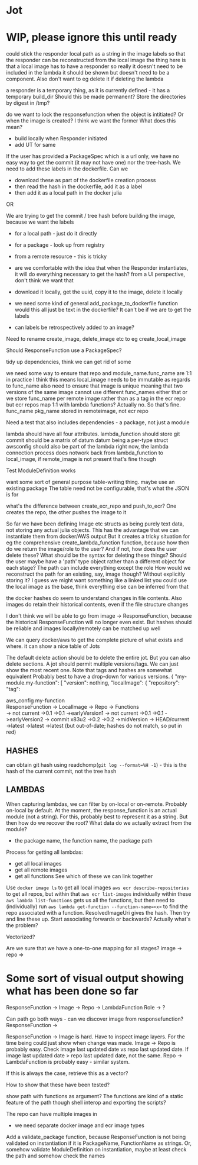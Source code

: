 # Jot

# WIP, please ignore this until ready

could stick the responder local path as a string in the image labels so that the responder can be reconstructed from the local image
the thing here is that a local image has to have a responder
so really it doesn't need to be included in the lambda
it should be shown but doesn't need to be a component. Also don't want to eg delete it if deleting the lambda

a responder is a temporary thing, as it is currently defined - it has a temporary build_dir
Should this be made permanent? Store the directories by digest in /tmp?


do we want to lock the responsefunction when the object is intitiated? Or when the image is created?
I think we want the former
What does this mean?
- build locally when Responder initiated
- add UT for same

If the user has provided a PackageSpec which is a url only, we have no easy way to get the commit (it may not have one) nor the tree-hash. We need to add these labels in the dockerfile. Can we
- download these as part of the dockerfile creation process
- then read the hash in the dockerfile, add it as a label
- then add it as a local path in the docker julia

OR 

We are trying to get the commit / tree hash before building the image, because we want the labels
- for a local path - just do it directly
- for a package - look up from registry
- from a remote resource - this is tricky
- are we comfortable with the idea that when the Responder instantiates, it will do everything necessary to get the hash?
  from a UI perspective, don't think we want that


- download it locally, get the uuid, copy it to the image, delete it locally
+ we need some kind of general add_package_to_dockerfile function
  would this all just be text in the dockerfile? It can't be if we are to get the labels

- can labels be retrospectively added to an image?

Need to rename create_image, delete_image etc to eg create_local_image

Should ResponseFunction use a PackageSpec?

tidy up dependencies, think we can get rid of some

we need some way to ensure that repo and module_name.func_name are 1:1
in practice I think this means local_image needs to be immutable as regards to func_name
also need to ensure that image is unique
meaning that two versions of the same image cannot use different func_names
either that or we store func_name per remote image rather than as a tag in the ecr repo
but ecr repos map 1:1 with lambda functions? Actually no.
So that's fine. func_name pkg_name stored in remoteimage, not ecr repo

Need a test that also includes dependencies - a package, not just a module

lambda should have all four attributes. 
lambda_function should store git commit
should be a matrix of datum
datum being a per-type struct
awsconfig should also be part of the lambda
right now, the lambda connection process does notwork back from lambda_function to local_image, if remote_image is not present
that's fine though

Test ModuleDefinition works 

want some sort of general purpose table-writing thing. maybe use an existing package
The table need not be configurable, that's what the JSON is for

what's the difference between create_ecr_repo and push_to_ecr? One creates the repo, the other pushes the image to it

So far we have been defining Image etc structs as being purely text data, not storing any actual julia objects.
This has the advantage that we can instantiate them from docker/AWS output
But it creates a tricky situation for eg the comprehensive create_lambda_function function, because how then do we return the image/role to the user? And if not, how does the user delete these?
What should be the syntax for deleting these things?
Should the user maybe have a 'path' type object rather than a different object for each stage?
The path can include everything except the role
How would we reconstruct the path for an existing, say, image though? Without explicitly storing it?
I guess we might want something like a linked list
you could use the local image as the base, think everything else can be inferred from that

the docker hashes do seem to understand changes in file contents.
Also images do retain their historical contents, even if the file structure changes

I don't think we will be able to go from image -> ResponseFunction, because the historical ResponseFunction will no longer even exist.
But hashes should be reliable and images locally/remotely can be matched up well

We can query docker/aws to get the complete picture of what exists and where.
it can show a nice table of Jots

The default delete action should be to delete the entire jot. But you can also delete sections.
A jot should permit multiple versions/tags. We can just show the most recent one.
Note that tags and hashes are somewhat equivalent
Probably best to have a drop-down for various versions.
{
  "my-module.my-function": [
    "version": nothing,
    "localImage": {
      "repository":
      "tag":
  
aws_config
    my-function  
        ResponseFunction -> LocalImage ->   Repo ->   Functions  
                  -> not current      ->0.1           ->0.1     ->earlyVersion1
                  -> not current      ->0.1           ->0.1     ->earlyVersion2
                  -> commit x83u2     ->0.2           ->0.2     ->midVersion
                  -> HEAD/current     ->latest        ->latest  ->latest (but out-of-date; hashes do not match, so put in red)

HASHES
-------
can obtain git hash using readchomp(`git log --format=%H -1`) - this is the hash of the current commit, not the tree hash

LAMBDAS
--------
When capturing lambdas, we can filter by on-local or on-remote. Probably on-local by default.
At the moment, the response_function is an actual module (not a string). For this, probably best to represent it as a string.
But then how do we recover the root? What data do we actually extract from the module?
- the package name, the function name, the package path

Process for getting all lambdas:
- get all local images
- get all remote images
- get all functions
See which of these we can link together

Use 
`docker image ls` to get all local images
`aws ecr describe-repositories` to get all repos, but within that `aws ecr list-images` individually within these
`aws lambda list-functions` gets us all the functions, but then need to (individually) run
`aws lambda get-function --function-name=<x>` to find the repo associated with a function. ResolvedImageUri gives the hash.
Then try and line these up.
Start associating forwards or backwards? Actually what's the problem?

Vectorized?


Are we sure that we have a one-to-one mapping for all stages?
image -> repo => 

# Some sort of visual output showing what has been done so far

ResponseFunction -> Image -> Repo -> LambdaFunction
                                                         Role -> ?

Can path go both ways - can we discover image from responsefunction?
ResponseFunction -> 

ResponseFunction -> Image is hard. Have to inspect image layers. For the time being could just show when change was made.
Image -> Repo is probably easy. Check image last updated date vs repo last updated date. If image last updated date > repo last updated date, not the same.
Repo -> LambdaFunction is probably easy - similar system.

If this is always the case, retrieve this as a vector?

How to show that these have been tested?

show path with functions as argument? The functions are kind of a static feature of the path though
shell interop and exporting the scripts?

The repo can have multiple images in
- we need separate docker image and ecr image types

Add a validate_package function, because ResponseFunction is not being validated on instantiation if it is PackageName, FunctionName as strings.
Or, somehow validate ModuleDefinition on instantiation, maybe at least check the path and somehow check the names 
